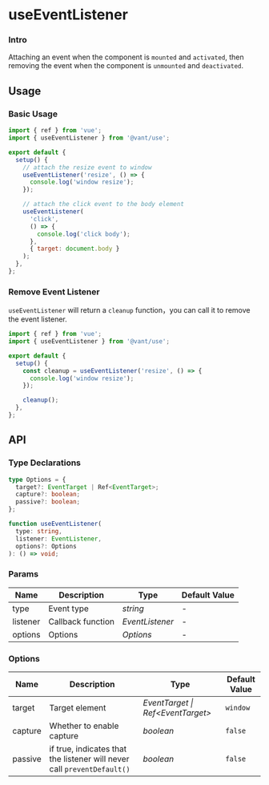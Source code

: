 # useEventListener

### Intro

Attaching an event when the component is `mounted` and `activated`, then removing the event when the component is `unmounted` and `deactivated`.

## Usage

### Basic Usage

```js
import { ref } from 'vue';
import { useEventListener } from '@vant/use';

export default {
  setup() {
    // attach the resize event to window
    useEventListener('resize', () => {
      console.log('window resize');
    });

    // attach the click event to the body element
    useEventListener(
      'click',
      () => {
        console.log('click body');
      },
      { target: document.body }
    );
  },
};
```

### Remove Event Listener

`useEventListener` will return a `cleanup` function，you can call it to remove the event listener.

```js
import { ref } from 'vue';
import { useEventListener } from '@vant/use';

export default {
  setup() {
    const cleanup = useEventListener('resize', () => {
      console.log('window resize');
    });

    cleanup();
  },
};
```

## API

### Type Declarations

```ts
type Options = {
  target?: EventTarget | Ref<EventTarget>;
  capture?: boolean;
  passive?: boolean;
};

function useEventListener(
  type: string,
  listener: EventListener,
  options?: Options
): () => void;
```

### Params

| Name     | Description       | Type            | Default Value |
| -------- | ----------------- | --------------- | ------------- |
| type     | Event type        | _string_        | -             |
| listener | Callback function | _EventListener_ | -             |
| options  | Options           | _Options_       | -             |

### Options

| Name | Description | Type | Default Value |
| --- | --- | --- | --- |
| target | Target element | _EventTarget \| Ref\<EventTarget>_ | `window` |
| capture | Whether to enable capture | _boolean_ | `false` |
| passive | if true, indicates that the listener will never call `preventDefault()` | _boolean_ | `false` |
